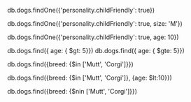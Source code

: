 db.dogs.findOne({'personality.childFriendly': true})

db.dogs.findOne({'personality.childFriendly': true, size: 'M'})

db.dogs.findOne({'personality.childFriendly': true, age: 10})

db.dogs.find({ age: { $gt: 5}})
db.dogs.find({ age: { $gte: 5}})
<!-- gte = greater than or equal -->
<!-- lt/lte -->

db.dogs.find({breed: {$in ['Mutt', 'Corgi']}})

db.dogs.find({breed: {$in ['Mutt', 'Corgi']}, {age: $lt:10}})

db.dogs.find({breed: {$nin ['Mutt', 'Corgi']}})

